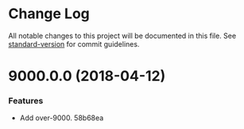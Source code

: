 # Change Log

All notable changes to this project will be documented in this file. See [standard-version](https://github.com/conventional-changelog/standard-version) for commit guidelines.

<a name="9000.0.0"></a>
# 9000.0.0 (2018-04-12)


### Features

* Add over-9000. 58b68ea
